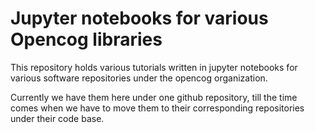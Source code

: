 # Jupyter notebooks for various Opencog libraries

This repository holds various tutorials written in jupyter notebooks for various software repositories under the opencog organization. 

Currently we have them here under one github repository, till the time comes when we have to move them to their corresponding repositories under their code base. 
